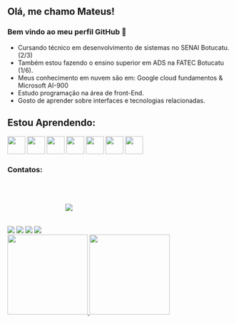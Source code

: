 ## Olá, me chamo Mateus! 
### Bem vindo ao meu perfil GitHub 👋

- Cursando técnico em desenvolvimento de sistemas no SENAI Botucatu. (2/3)
- Também estou fazendo o ensino superior em ADS na FATEC Botucatu (1/6).
- Meus conhecimento em nuvem são em: Google cloud fundamentos & Microsoft AI-900
- Estudo programação na área de front-End.
- Gosto de aprender sobre interfaces e tecnologias relacionadas.    
         
## Estou Aprendendo:

<img src="https://cdn.jsdelivr.net/gh/devicons/devicon/icons/html5/html5-original.svg" width="40" height="40" /> 
<img src="https://cdn.jsdelivr.net/gh/devicons/devicon/icons/css3/css3-original.svg" width="40" height="40" />
<img src="https://cdn.jsdelivr.net/gh/devicons/devicon/icons/bootstrap/bootstrap-original.svg" width="40" height="40" />
<img src="https://cdn.jsdelivr.net/gh/devicons/devicon/icons/figma/figma-original.svg" width="40" height="40" /> 
<img src="https://cdn.jsdelivr.net/gh/devicons/devicon/icons/git/git-original.svg" width="40" height="40"  />
<img src="https://cdn.jsdelivr.net/gh/devicons/devicon/icons/javascript/javascript-original.svg" width="40" height="40" />
<img src="https://cdn.jsdelivr.net/gh/devicons/devicon/icons/jquery/jquery-original.svg" width="40" height="40" /> 
<img src="https://cdn.jsdelivr.net/gh/devicons/devicon/icons/googlecloud/googlecloud-original-wordmark.svg" width="100" height="0" />
                              

### Contatos:

<div>
<a href="https://www.instagram.com/mateus_kmeliansky/" target="_blank"><img src="https://img.shields.io/badge/-Instagram-000000?style=for-the-badge&logo=instagram&logoColor=white" target="_blank"></a>
<a href = "mailto:contato@seu-usuário-aqui"><img src="https://img.shields.io/badge/Gmail-000000?style=for-the-badge&logo=gmail&logoColor=white" target="_blank"></a>
<a href="https://www.linkedin.com/in/mateus-vinicius-596460213/" target="_blank"><img src="https://img.shields.io/badge/-LinkedIn-000000?style=for-the-badge&logo=linkedin&logoColor=white" target="_blank"></a>
<a href="https://instagram.com/seu-usuário-instagram-aqui" target="_blank"><img src="https://img.shields.io/badge/WhatsApp-000000?style=for-the-badge&logo=whatsapp&logoColor=white" target="_blank"></a>
<a href="https://www.tiktok.com/@mateuskmeliansky?lang=pt-BR" target="_blank"><img src="https://img.shields.io/badge/TikTok-000000?style=for-the-badge&logo=tiktok&logoColor=white" target="_blank" style="margin:50px;"></a>
</div>

<div>
<a href="https://github.com/kmeliansky">
<img height="180em" src="https://github-readme-stats.vercel.app/api/top-langs/?username=kmeliansky&layout=compact&langs_count=7&theme=dracula"/>
<img height="180em" src="https://github-readme-stats.vercel.app/api?username=kmeliansky&show_icons=true&theme=dracula&include_all_commits=true&count_private=true"/>
</div>
  

